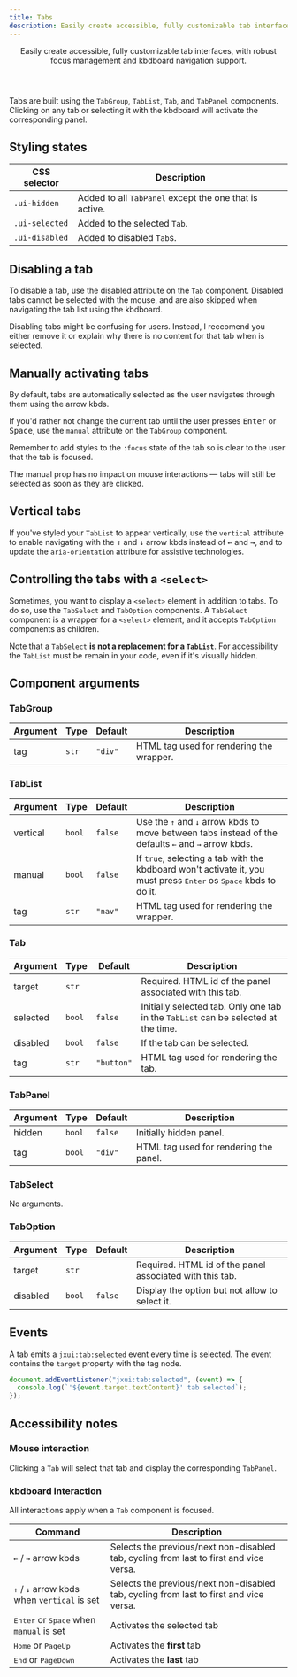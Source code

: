 ```yaml
---
title: Tabs
description: Easily create accessible, fully customizable tab interfaces, with robust focus management and kbdboard navigation support.
---
```


<Header title="Tabs" section="UI components">
  Easily create accessible, fully customizable tab interfaces, with robust focus management and kbdboard navigation support.
</Header>

<ExampleTabs
  prefix="demo"
  :panels="{
    'Result': 'ui.Tabs.DemoResult',
    'HTML': 'ui.Tabs.DemoHTML',
    'CSS': 'ui.Tabs.DemoCSS',
  }"
/>

Tabs are built using the `TabGroup`, `TabList`, `Tab`, and `TabPanel` components. Clicking on any tab or selecting it with the kbdboard will activate the corresponding panel.


## Styling states

| CSS selector     | Description
| ---------------  | --------------
| `.ui-hidden`     | Added to all `TabPanel` except the one that is active.
| `.ui-selected`   | Added to the selected `Tab`.
| `.ui-disabled`   | Added to disabled `Tab`s.


## Disabling a tab

To disable a tab, use the disabled attribute on the `Tab` component. Disabled tabs cannot be selected with the mouse, and are also skipped when navigating the tab list using the kbdboard.

<Callout type="warning">
Disabling tabs might be confusing for users. Instead, I reccomend you either remove it or explain why there is no content for that tab when is selected.
</Callout>


## Manually activating tabs

By default, tabs are automatically selected as the user navigates through them using the arrow kbds.

If you'd rather not change the current tab until the user presses <kbd>Enter</kbd> or <kbd>Space</kbd>, use the `manual` attribute on the `TabGroup` component.

Remember to add styles to the `:focus` state of the tab so is clear to the user that the tab is focused.

<ExampleTabs
  prefix="manual"
  :panels="{
    'HTML': 'ui.Tabs.ManualHTML',
    'Result': 'ui.Tabs.ManualResult',
  }"
/>

The manual prop has no impact on mouse interactions — tabs will still be selected as soon as they are clicked.


## Vertical tabs

If you've styled your `TabList` to appear vertically, use the `vertical` attribute to enable navigating with the <kbd title="arrow up">↑</kbd> and <kbd title="arrow down">↓</kbd> arrow kbds instead of <kbd title="arrow left">←</kbd> and <kbd title="arrow right">→</kbd>, and to update the `aria-orientation` attribute for assistive technologies.

<ExampleTabs
  prefix="vertical"
  :panels="{
    'HTML': 'ui.Tabs.VerticalHTML',
    'Result': 'ui.Tabs.VerticalResult',
  }"
/>


## Controlling the tabs with a `<select>`

Sometimes, you want to display a `<select>` element in addition to tabs. To do so, use the `TabSelect` and `TabOption` components.
A `TabSelect` component is a wrapper for a `<select>` element, and it accepts `TabOption` components as children.

Note that a `TabSelect` **is not a replacement for a `TabList`**. For accessibility the `TabList` must be remain in your code, even if it's visually hidden.

<ExampleTabs
  prefix="select"
  :panels="{
    'HTML': 'ui.Tabs.SelectHTML',
    'Result': 'ui.Tabs.SelectResult',
  }"
/>


## Component arguments

### TabGroup

| Argument    | Type     | Default    | Description
| ----------- | -------- | ---------- | --------------
| tag         | `str`    | `"div"`    | HTML tag used for rendering the wrapper.

### TabList

| Argument    | Type     | Default    | Description
| ----------- | -------- | ---------- | --------------
| vertical    | `bool`   | `false`    | Use the <kbd title="arrow up">↑</kbd> and <kbd title="arrow down">↓</kbd> arrow kbds to move between tabs instead of the defaults <kbd title="arrow left">←</kbd> and <kbd title="arrow right">→</kbd> arrow kbds.
| manual      | `bool`   | `false`    | If `true`, selecting a tab with the kbdboard won't activate it, you must press <kbd>Enter</kbd> os <kbd>Space</kbd> kbds to do it.
| tag         | `str`    | `"nav"`    | HTML tag used for rendering the wrapper.


### Tab

| Argument    | Type     | Default    | Description
| ----------- | -------- | ---------- | --------------
| target      | `str`    |            | Required. HTML id of the panel associated with this tab.
| selected    | `bool`   | `false`    | Initially selected tab. Only one tab in the `TabList` can be selected at the time.
| disabled    | `bool`   | `false`    | If the tab can be selected.
| tag         | `str`    | `"button"` | HTML tag used for rendering the tab.

### TabPanel

| Argument    | Type     | Default    | Description
| ----------- | -------- | ---------- | --------------
| hidden      | `bool`   | `false`    | Initially hidden panel.
| tag         | `bool`   | `"div"`    | HTML tag used for rendering the panel.


### TabSelect

No arguments.


### TabOption

| Argument    | Type     | Default    | Description
| ----------- | -------- | ---------- | --------------
| target      | `str`    |            | Required. HTML id of the panel associated with this tab.
| disabled    | `bool`   | `false`    | Display the option but not allow to select it.


## Events

A tab emits a `jxui:tab:selected` event every time is selected. The event contains the `target` property with the tag node.

```js
document.addEventListener("jxui:tab:selected", (event) => {
  console.log(`'${event.target.textContent}' tab selected`);
});
```


## Accessibility notes

### Mouse interaction

Clicking a `Tab` will select that tab and display the corresponding `TabPanel`.

### kbdboard interaction

All interactions apply when a `Tab` component is focused.

| Command                                                                                           | Description
| -------------------------------------------------------------------------------------             | -----------
| <kbd title="arrow left">←</kbd> / <kbd title="arrow right">→</kbd> arrow kbds                     | Selects the previous/next non-disabled tab, cycling from last to first and vice versa.
| <kbd title="arrow up">↑</kbd> / <kbd title="arrow down">↓</kbd> arrow kbds when `vertical` is set | Selects the previous/next non-disabled tab, cycling from last to first and vice versa.
| <kbd>Enter</kbd> or <kbd>Space</kbd> when `manual` is set                                         | Activates the selected tab
| <kbd>Home</kbd> or <kbd>PageUp</kbd>                                                              | Activates the **first** tab
| <kbd>End</kbd> or <kbd>PageDown</kbd>                                                             | Activates the **last** tab

